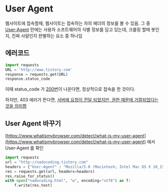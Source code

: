 # User Agent

웹사이트에 접속할때, 웹사이트는 접속하는 자의 헤더의 정보를 볼 수 있음.
그 중 [User-Agent](https://developer.mozilla.org/en-US/docs/Web/HTTP/Headers/User-Agent) 란에는 사용자 소프트웨어의 식별 정보를 담고 있는데,
크롤링 할때 봇인지, 진짜 사람인지 판별하는 요소 중 하나임

## 에러코드

~~~python
import requests
URL = 'http://www.tistory.com'
response = requests.get(URL)
response.status_code
~~~

이때 status_code 가 [200번](https://developer.mozilla.org/ko/docs/Web/HTTP/Status/200)이 나온다면, 정상적으로 접속을 한 것이다.

하지만, 403 에러가 뜬다면, [서버에 요청이 전달 되었지만, 권한 때문에 거절되었다는 것을 의미함](https://developer.mozilla.org/ko/docs/Web/HTTP/Status/403)


## User Agent 바꾸기

[https://www.whatismybrowser.com/detect/what-is-my-user-agent](https://www.whatismybrowser.com/detect/what-is-my-user-agent) 에서 User-Agent 를 확인

~~~python
import requests
url = "http://nadocoding.tistory.com"
headers = {"User-Agent" : "Mozilla/5.0 (Macintosh; Intel Mac OS X 10_15_7) AppleWebKit/605.1.15 (KHTML, like Gecko) Version/16.3"}
res = requests.get(url, headers=headers)
res.raise_for_status()
with open("nadocoding.html", "w", encoding="utf8") as f:
	f.write(res.text)
~~~